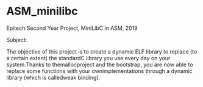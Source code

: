 # ASM_minilibc
Epitech Second Year Project, MiniLibC in ASM, 2019

Subject:

The objective of this project is to create a dynamic ELF library to replace (to a certain extent) the standardC library you use every day on your system.Thanks to themallocproject and the bootstrap, you are now able to replace some functions with your ownimplementations through a dynamic library (which is calledweak binding).
